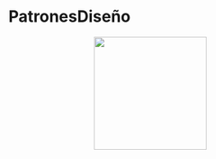 # PatronesDiseño
<p align="center">
  <img src="https://github.com/thompsonemerson/thompsonemerson/raw/master/cover-thompson.png" height="200"/>
</p>

